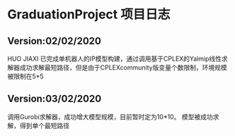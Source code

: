 # GraduationProject 项目日志
## Version:02/02/2020
HUO JIAXI
已完成单机器人的IP模型构建，通过调用基于CPLEX的Yalmip线性求解器成功求解最短路径，但是由于CPLEXcommunity版变量个数限制，环境规模被限制在5*5

## Version:03/02/2020
调用Gurobi求解器，成功增大模型规模，目前暂时定为10*10。
模型被成功求解，得到单个最短路径

